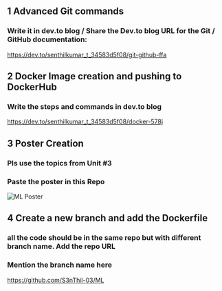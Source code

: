 ## 1 Advanced Git commands 
###  Write it in dev.to blog / Share the Dev.to blog URL for the Git / GitHub documentation:
https://dev.to/senthilkumar_t_34583d5f08/git-github-ffa
## 2 Docker Image creation and pushing to DockerHub
###  Write the steps and commands in dev.to blog
https://dev.to/senthilkumar_t_34583d5f08/docker-578j
## 3 Poster Creation
###  Pls use the topics from Unit #3
###  Paste the poster in this Repo
![ML Poster](https://github.com/user-attachments/assets/3503a756-9e03-4980-92d2-fdadd524d5cb)

## 4 Create a new branch and add the Dockerfile
###  all the code should be in the same repo but with different branch name. Add the repo URL
###  Mention the branch name here
https://github.com/S3nThil-03/ML
